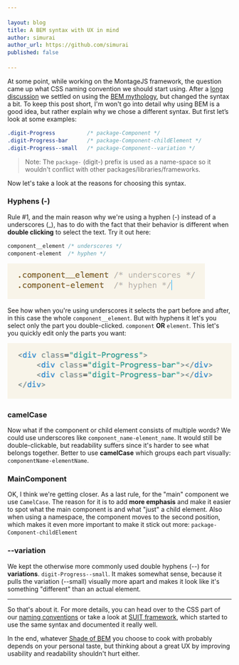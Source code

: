 ```yaml
---

layout: blog
title: A BEM syntax with UX in mind
author: simurai
author_url: https://github.com/simurai
published: false

---
```


At some point, while working on the MontageJS framework, the question came up what CSS naming convention we should start using. After a [long discussion](https://github.com/montagejs/montage/issues/795) we settled on using the [BEM mythology](http://bem.info/method/definitions/), but changed the syntax a bit. To keep this post short, I'm won't go into detail why using BEM is a good idea, but rather explain why we chose a different syntax. But first let’s look at some examples:

```css
.digit-Progress          /* package-Component */
.digit-Progress-bar      /* package-Component-childElement */
.digit-Progress--small   /* package-Component--variation */
```

> Note: The `package-` (digit-) prefix is used as a name-space so it wouldn't conflict with other packages/libraries/frameworks.

Now let's take a look at the reasons for choosing this syntax.

### Hyphens (-)
Rule #1, and the main reason why we're using a hyphen (-) instead of a underscores (_), has to do with the fact that their behavior is different when __double clicking__ to select the text. Try it out here:

```css
component__element /* underscores */
component-element  /* hyphen */
```

![naming-conventions-1](/images/blog/naming-conventions-1.gif)

See how when you're using underscores it selects the part before and after, in this case the whole `component__element`. But with hyphens it let's you select only the part you double-clicked. `component` __OR__ `element`. This let's you quickly edit only the parts you want:

![naming-conventions-2](/images/blog/naming-conventions-2.gif)

### camelCase
Now what if the component or child element consists of multiple words? We could use underscores like `component_name-element_name`. It would still be double-clickable, but readability suffers since it's harder to see what belongs together. Better to use __camelCase__ which groups each part visually: `componentName-elementName`.

### MainComponent
OK, I think we're getting closer. As a last rule, for the "main" component we use `CamelCase`. The reason for it is to add __more emphasis__ and make it easier to spot what the main component is and what "just" a child element. Also when using a namespace, the component moves to the second position, which makes it even more important to make it stick out more: `package-Component-childElement`

### --variation
We kept the otherwise more commonly used double hyphens (--) for __variations__. `digit-Progress--small`. It makes somewhat sense, because it pulls the variation (--small) visually more apart and makes it look like it's something "different" than an actual element.

-------------

So that's about it. For more details, you can head over to the CSS part of our [naming conventions](http://montagejs.org/docs/naming-conventions.html#toc_3) or take a look at [SUIT framework](https://github.com/suitcss/suit/blob/master/doc/naming-conventions.md), which started to use the same syntax and documented it really well.

In the end, whatever [Shade of BEM](http://blog.kaelig.fr/post/48196348743/fifty-shades-of-bem) you choose to cook with probably depends on your personal taste, but thinking about a great UX by improving usability and readability shouldn't hurt either.
